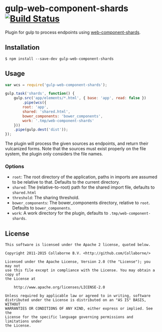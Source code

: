 gulp-web-component-shards [![Build Status](https://travis-ci.org/Collaborne/gulp-web-component-shards.svg?branch=master)](https://travis-ci.org/Collaborne/gulp-web-component-shards)
=========
Plugin for gulp to process endpoints using [web-component-shards](https://github.com/PolymerLabs/web-component-shards).

## Installation

	$ npm install --save-dev gulp-web-component-shards

## Usage

```js
var wcs = require('gulp-web-component-shards');

gulp.task('shards', function() {
    gulp.src('app/elements/*.html', { base: 'app', read: false })
        .pipe(wcs({
		root: 'app',
		shared: 'shared.html',
		bower_components: 'bower_components',
		work: '.tmp/web-component-shards'
	}))
	.pipe(gulp.dest('dist'));
});
```

The plugin will process the given sources as endpoints, and return their vulcanized
forms. Note that the sources must exist properly on the file system, the plugin only
considers the file names.

### Options

- `root`: The root directory of the application, paths in imports are assumed to be relative to that. Defaults to the current directory.
- `shared`: The (relative-to-root) path for the shared import file, defaults to `shared.html`
- `threshold`: The sharing threshold.
- `bower_components`: The bower_components directory, relative to `root`. Defaults to `bower_components`.
- `work`: A work directory for the plugin, defaults to `.tmp/web-component-shards`.

## License

    This software is licensed under the Apache 2 license, quoted below.

    Copyright 2011-2015 Collaborne B.V. <http://github.com/Collaborne/>

    Licensed under the Apache License, Version 2.0 (the "License"); you may not
    use this file except in compliance with the License. You may obtain a copy of
    the License at

        http://www.apache.org/licenses/LICENSE-2.0

    Unless required by applicable law or agreed to in writing, software
    distributed under the License is distributed on an "AS IS" BASIS, WITHOUT
    WARRANTIES OR CONDITIONS OF ANY KIND, either express or implied. See the
    License for the specific language governing permissions and limitations under
    the License.
